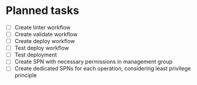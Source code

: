 # Planned tasks

- [ ] Create linter workflow
- [ ] Create validate workflow
- [ ] Create deploy workflow
- [ ] Test deploy workflow
- [ ] Test deployment
- [ ] Create SPN with necessary permissions in management group
- [ ] Create dedicated SPNs for each operation, considering least privilege principle